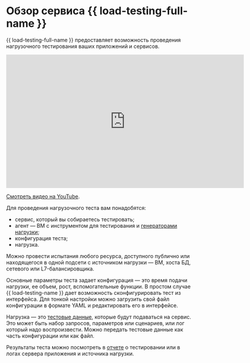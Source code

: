 # Обзор сервиса {{ load-testing-full-name }}

{{ load-testing-full-name }} предоставляет возможность проведения нагрузочного тестирования ваших приложений и сервисов.


<iframe width="640" height="360" src="https://runtime.strm.yandex.ru/player/video/vplvy7iw5qklufoyncis?autoplay=0&mute=0" allow="autoplay; fullscreen; picture-in-picture; encrypted-media" frameborder="0" scrolling="no"></iframe>

[Смотреть видео на YouTube](https://www.youtube.com/watch?v=0PwsbyjjkK0).



Для проведения нагрузочного теста вам понадобятся: 

* сервис, который вы собираетесь тестировать; 
* агент — ВМ с инструментом для тестирования и [генераторами нагрузки](load-generator.md); 
* конфигурация теста;
* нагрузка.

Можно провести испытания любого ресурса, доступного публично или находящегося в одной подсети с источником нагрузки — ВМ, хоста БД, сетевого или L7-балансировщика.  

Основные параметры теста задает конфигурация — это время подачи нагрузки, ее объем, рост, вспомогательные функции. В простом случае {{ load-testing-name }} дает возможность сконфигурировать тест из интерфейса. Для тонкой настройки можно загрузить свой файл конфигурации в формате YAML и редактировать его в интерфейсе.

Нагрузка — это [тестовые данные](payload.md), которые будут подаваться на сервис. Это может быть набор запросов, параметров или сценариев, или лог который надо воспроизвести. Можно передать тестовые данные как часть конфигурации или как файл.

Результаты теста можно посмотреть в [отчете](reports.md) о тестировании или в логах сервера приложения и источника нагрузки.